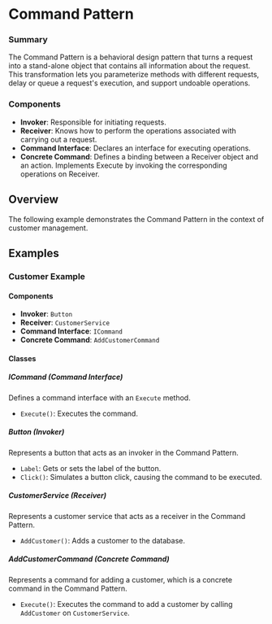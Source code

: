 ﻿# Command Pattern

### Summary

The Command Pattern is a behavioral design pattern that turns a request into a stand-alone object that contains all information about the request. This transformation lets you parameterize methods with different requests, delay or queue a request's execution, and support undoable operations.

### Components

- **Invoker**: Responsible for initiating requests.
- **Receiver**: Knows how to perform the operations associated with carrying out a request.
- **Command Interface**: Declares an interface for executing operations.
- **Concrete Command**: Defines a binding between a Receiver object and an action. Implements Execute by invoking the corresponding operations on Receiver.

## Overview

The following example demonstrates the Command Pattern in the context of customer management.

## Examples

### Customer Example

#### Components

- **Invoker**: `Button`
- **Receiver**: `CustomerService`
- **Command Interface**: `ICommand`
- **Concrete Command**: `AddCustomerCommand`

#### Classes

##### ICommand (Command Interface)

Defines a command interface with an `Execute` method.

- `Execute()`: Executes the command.

##### Button (Invoker)

Represents a button that acts as an invoker in the Command Pattern.

- `Label`: Gets or sets the label of the button.
- `Click()`: Simulates a button click, causing the command to be executed.

##### CustomerService (Receiver)

Represents a customer service that acts as a receiver in the Command Pattern.

- `AddCustomer()`: Adds a customer to the database.

##### AddCustomerCommand (Concrete Command)

Represents a command for adding a customer, which is a concrete command in the Command Pattern.

- `Execute()`: Executes the command to add a customer by calling `AddCustomer` on `CustomerService`.
